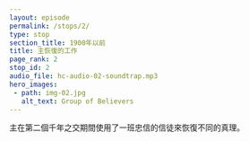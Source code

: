 ```yaml
---
layout: episode
permalink: /stops/2/
type: stop
section_title: 1900年以前
title: 主恢復的工作
page_rank: 2
stop_id: 2
audio_file: hc-audio-02-soundtrap.mp3
hero_images:
 - path: img-02.jpg
   alt_text: Group of Believers
---
```


<!-- During the 2nd millennium, the Lord used a number of faithful believers to recover different items of the truth.   -->

<!---
title: 主恢復的工作
-->
主在第二個千年之交期間使用了一班忠信的信徒來恢復不同的真理。


<!--- TRANSCRIPT
Despite this, the Lord continuously moved to carry out His work of recovery among groups of believers who often faced persecution for seeking the truth. During the second millennium, several groups of faithful ones recovered item after item of the truths that had been lost through long periods of neglect, oversight, or opposition. Still, by the late 1800s, the situation in Europe and America had become exceedingly confused, with Christians deeply divided due to the conflicting influences of Roman Catholicism, state churches, and private or independent churches.

儘管如此，主持續在一班為了尋求真理而時常遭受逼迫的信徒中間行動以完成祂 恢復的工作。在第二個千年世記中，一批又一批的忠信者恢復了一些長久受到忽略， 疏忽或遭人反對的真理。然而直到 1800 末期，歐洲和美國的光景仍然處在一片混亂的光景中。基督徒受到羅馬天主教、國教以及私立或獨立召會的沖突影響而經歷一次又一次的分裂。
-->
